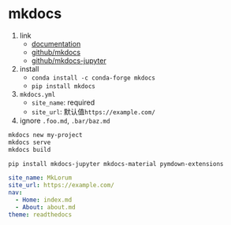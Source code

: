 # mkdocs

1. link
   * [documentation](https://www.mkdocs.org/)
   * [github/mkdocs](https://github.com/mkdocs/mkdocs/)
   * [github/mkdocs-jupyter](https://github.com/danielfrg/mkdocs-jupyter)
2. install
   * `conda install -c conda-forge mkdocs`
   * `pip install mkdocs`
3. `mkdocs.yml`
   * `site_name`: required
   * `site_url`: 默认值`https://example.com/`
4. ignore `.foo.md`, `.bar/baz.md`

```bash
mkdocs new my-project
mkdocs serve
mkdocs build

pip install mkdocs-jupyter mkdocs-material pymdown-extensions
```

```yaml
site_name: MkLorum
site_url: https://example.com/
nav:
  - Home: index.md
  - About: about.md
theme: readthedocs
```

